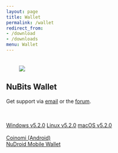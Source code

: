 ```yaml
---
layout: page
title: Wallet
permalink: /wallet
redirect_from:
- /download
- /downloads
menu: Wallet
---
```

<div class="download-wallet">
  <div class="logo">
    <img src="{{ site.url }}{{ site.baseurl }}/assets/logo-all-full-150-dark.png" style="margin-top: 20px; margin-left: 35px">
  </div>
  <div class="details">
    <h2>NuBits Wallet</h2>
    <p>Get support via <a href="mailto:support@nubits.com">email</a> or the <a href="https://discuss.nubits.com">forum</a>.</p>
    <br><br>
    <div class="download-options">
      <a href="https://bitbucket.org/JordanLeePeershares/nubit/downloads/nu-5.2.0-win-gitian.zip" class="windows" style="text-align: left"><span>Windows v5.2.0</span></a>
      <a href="https://bitbucket.org/JordanLeePeershares/nubit/downloads/nu-5.2.0-linux-gitian.zip" class="linux" style="text-align: left"><span>Linux v5.2.0</span></a>
      <a href="https://github.com/jooize/Nu-macOS/releases/download/v5.2.0/NuBits-5.2.0.dmg" class="mac" style="text-align: left"><span>macOS v5.2.0</span></a><br><br>
       <a href="https://play.google.com/store/apps/details?id=com.coinomi.wallet" class="btn-large btn btn-info" style="text-align: left">Coinomi (Android)</a>
      <br>
       <a href="https://play.google.com/store/apps/details?id=com.matthewmitchell.nubits_android_wallet&hl=en" class="btn-large btn btn-info" style="text-align: left">NuDroid Mobile Wallet</a>
    </div>
  </div>
</div>

<br>
